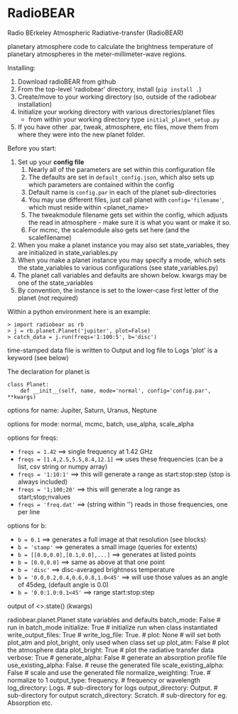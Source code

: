RadioBEAR
========

Radio BErkeley Atmospheric Radiative-transfer (RadioBEAR)

planetary atmosphere code to calculate the brightness temperature of planetary
atmospheres in the meter-millimeter-wave regions.


Installing:
1. Download radioBEAR from github
2. From the top-level 'radiobear' directory, install (`pip install .`)
3. Create/move to your working directory (so, outside of the radiobear installation)
4. Initialize your working directory with various directories/planet files
      - from within your working directory type `initial_planet_setup.py`
5. If you have other .par, tweak, atmosphere, etc files, move them from where they were into the new planet folder.


Before you start:
1. Set up your **config file**
    1. Nearly all of the parameters are set within this configuration file
    2. The defaults are set in `default_config.json`, which also sets up which parameters are contained within the config
    3. Default name is `config.par` in each of the planet sub-directories
    4. You may use different files, just call planet with `config='filename'`, which must reside within <planet_name>
    5. The tweakmodule filename gets set within the config, which adjusts the read in atmosphere - make sure it is what you want or make it so.
    6. For mcmc, the scalemodule also gets set here (and the scalefilename)
2. When you make a planet instance you may also set state_variables, they are initialized in state_variables.py
3. When you make a planet instance you may specify a mode, which sets the state_variables to various configurations (see state_variables.py)
4. The planet call variables and defaults are shown below.  kwargs may be one of the state_variables
5. By convention, the instance is set to the lower-case first letter of the planet (not required)


Within a python environment here is an example:
```
> import radiobear as rb
> j = rb.planet.Planet('jupiter', plot=False)
> catch_data = j.run(freqs='1:100:5', b='disc')
```
time-stamped data file is written to Output and log file to Logs
'plot' is a keyword (see below)

The declaration for planet is
```
class Planet:
    def __init__(self, name, mode='normal', config='config.par', **kwargs)
```

options for name:  Jupiter, Saturn, Uranus, Neptune

options for mode:  normal, mcmc, batch, use_alpha, scale_alpha

options for freqs:
* `freqs = 1.42`    ==> single frequency at 1.42 GHz
* `freqs = [1.4,2.5,5.5,8.4,12.1]`  ==> uses these frequencies (can be a list, csv string or numpy array)
* `freqs = '1:10:1'` ==> this will generate a range as start:stop:step (stop is always included)
* `freqs = '1;100;20'` ==> this will generate a log range as start;stop;nvalues
* `freqs = 'freq.dat'`   ==> (string within '') reads in those frequencies, one per line


options for b:
* `b = 0.1`  ==> generates a full image at that resolution (see blocks)
* `b = 'stamp'` ==> generates a small image (queries for extents)
* `b = [[0.0,0.0],[0.1,0.0],...]`  ==> generates at listed points
* `b = [0.0,0.0]` ==> same as above at that one point
* `b = 'disc'` ==> disc-averaged brightness temperature
* `b = '0.0,0.2,0.4,0.6,0.8,1.0<45'` ==> will use those values as an angle of 45deg, (default angle is 0.0)
* `b = '0.0:1.0:0.1<45'` ==> range start:stop:step<angle                                                  >

output of <>.state() (kwargs)

radiobear.planet.Planet state variables and defaults
	batch_mode:  False           # run in batch_mode
	initialize:  True            # initialize run when class instantiated
	write_output_files:  True    #
	write_log_file:  True.       #
	plot:  None                  # will set both plot_atm and plot_bright, only used when class set up
	plot_atm:  False             # plot the atmosphere data
	plot_bright:  True           # plot the radiative transfer data
	verbose:  True               #
	generate_alpha:  False       # generate an absorption profile file
	use_existing_alpha:  False.  # reuse the generated file
	scale_existing_alpha:  False # scale and use the generated file
	normalize_weighting:  True.  # normalize to 1
	output_type:  frequency.     # frequency or wavelength
	log_directory:  Logs.        # sub-directory for logs
	output_directory:  Output.   # sub-directory for output
	scratch_directory:  Scratch. # sub-directory for eg. Absorption etc.
